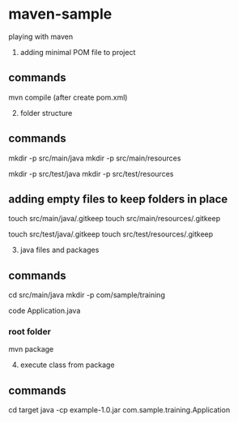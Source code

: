 # maven-sample
playing with maven

1. adding minimal POM file to project

## commands
mvn compile (after create pom.xml)

2. folder structure

## commands
mkdir -p src/main/java
mkdir -p src/main/resources

mkdir -p src/test/java
mkdir -p src/test/resources

## adding empty files to keep folders in place
touch src/main/java/.gitkeep
touch src/main/resources/.gitkeep

touch src/test/java/.gitkeep
touch src/test/resources/.gitkeep

3. java files and packages

## commands
cd src/main/java
mkdir -p com/sample/training

code Application.java
### root folder
mvn package

4. execute class from package

## commands
cd target
java -cp example-1.0.jar com.sample.training.Application
